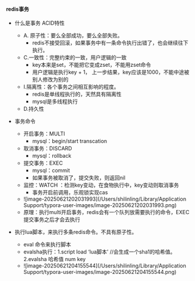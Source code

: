 #### redis事务

- 什么是事务 ACID特性

  - A. 原子性：要么全部成功，要么全部失败。
    - redis不接受回滚，如果事务中有一条命令执行出错了，也会继续往下执行。
  - C.一致性：完整约束的一致，用户逻辑的一致
    - key本来是set，不能把它变成zset，不能用zset命令
    - 用户逻辑是执行key + 1， 上一步结果，key应该是1000，不能中途被别人修改为别的
  - I.隔离性：各个事务之间相互影响的程度。
    - redis是单线程执行的，天然具有隔离性
    - mysql是多线程执行
  - D.持久性

- 事务命令

  - 开启事务：MULTI
    - mysql：begin/start transcation
  - 取消事务：DISCARD
    - mysql：rollback
  - 提交事务：EXEC
    - mysql：commit
    - 如果事务被取消了，提交失败，则返回nil
  - 监控：WATCH ：检测key变动，在食物执行中，key变动则取消事务
    - 事务开启前调用，乐观锁实现cas
  - ![image-20250621202031993](/Users/shilinling/Library/Application Support/typora-user-images/image-20250621202031993.png)
  - 原理：执行multi开启事务，redis会有一个队列放需要执行的命令，EXEC提交事务之后才会去执行

- 执行lua脚本，来执行多条redis命令。不具有原子性。

  - eval 命令来执行脚本
  - evalsha执行：1.script load ‘lua脚本’ //会生成一个sha1的哈希值。2.evalsha 哈希值 num key
  - ![image-20250621204155544](/Users/shilinling/Library/Application Support/typora-user-images/image-20250621204155544.png)

  